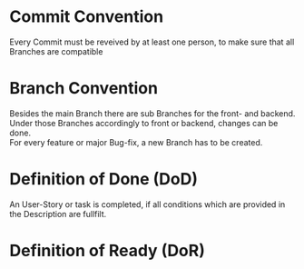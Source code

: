# Commit Convention
Every Commit must be reveived by at least one person, to make sure that all Branches are compatible <br>

# Branch Convention
Besides the main Branch there are sub Branches for the front- and backend. <br>
Under those Branches accordingly to front or backend, changes can be done. <br>
For every feature or major Bug-fix, a new Branch has to be created. <br>

# Definition of Done (DoD)
An User-Story or task is completed, if all conditions which are provided in the Description are fullfilt. <br>

# Definition of Ready (DoR)
